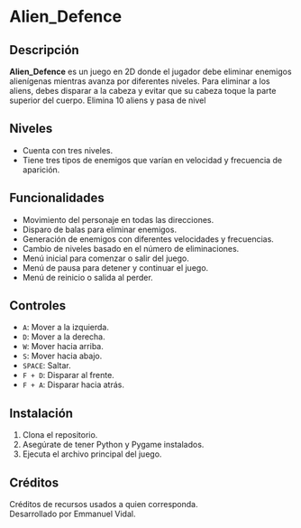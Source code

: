 # Alien_Defence

## Descripción
**Alien_Defence** es un juego en 2D donde el jugador debe eliminar enemigos alienígenas mientras avanza por diferentes niveles. Para eliminar a los aliens, debes disparar a la cabeza y evitar que su cabeza toque la parte superior del cuerpo. Elimina 10 aliens y pasa de nivel

## Niveles
- Cuenta con tres niveles.
- Tiene tres tipos de enemigos que varían en velocidad y frecuencia de aparición.

## Funcionalidades
- Movimiento del personaje en todas las direcciones.
- Disparo de balas para eliminar enemigos.
- Generación de enemigos con diferentes velocidades y frecuencias.
- Cambio de niveles basado en el número de eliminaciones.
- Menú inicial para comenzar o salir del juego.
- Menú de pausa para detener y continuar el juego.
- Menú de reinicio o salida al perder.

## Controles
- `A`: Mover a la izquierda.
- `D`: Mover a la derecha.
- `W`: Mover hacia arriba.
- `S`: Mover hacia abajo.
- `SPACE`: Saltar.
- `F + D`: Disparar al frente.
- `F + A`: Disparar hacia atrás.

## Instalación
1. Clona el repositorio.
2. Asegúrate de tener Python y Pygame instalados.
3. Ejecuta el archivo principal del juego.

## Créditos
Créditos de recursos usados a quien corresponda.  
Desarrollado por Emmanuel Vidal.
